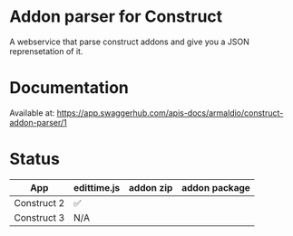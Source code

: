 # Addon parser for Construct

A webservice that parse construct addons and give you a JSON reprensetation of it.

# Documentation
Available at: https://app.swaggerhub.com/apis-docs/armaldio/construct-addon-parser/1

# Status
| App | edittime.js | addon zip | addon package |
| --- | ----------- | --------- | ------------- | 
| Construct 2 | :white_check_mark: | | |
| Construct 3 | N/A | | |

